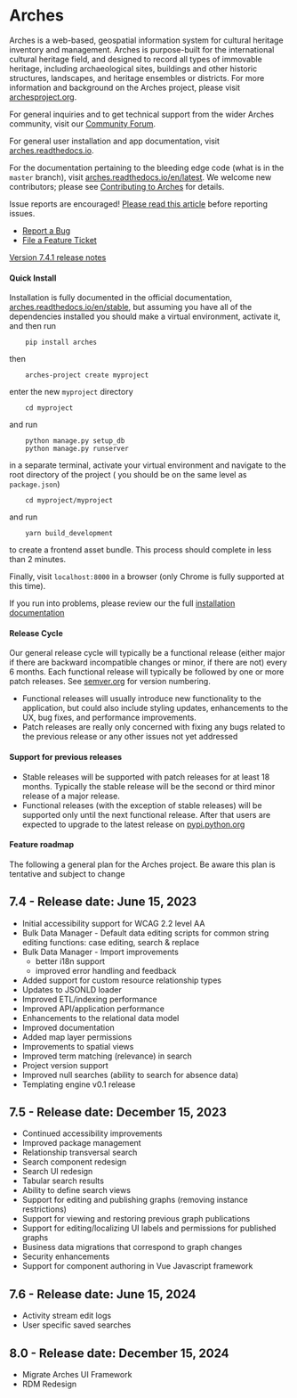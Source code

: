 # Arches

Arches is a web-based, geospatial information system for cultural heritage inventory and management. Arches is purpose-built for the international cultural heritage field, and designed to record all types of immovable heritage, including archaeological sites, buildings and other historic structures, landscapes, and heritage ensembles or districts. For more information and background on the Arches project, please visit [archesproject.org](http://archesproject.org/).

For general inquiries and to get technical support from the wider Arches community, visit our [Community Forum](https://community.archesproject.org/).

For general user installation and app documentation, visit [arches.readthedocs.io](https://arches.readthedocs.io).

For the documentation pertaining to the bleeding edge code (what is in the ``master`` branch), visit [arches.readthedocs.io/en/latest](https://arches.readthedocs.io/en/latest).  We welcome new contributors; please see [Contributing to Arches](CONTRIBUTING.md) for details.

Issue reports are encouraged! [Please read this article](http://polite.technology/reportabug.html) before reporting issues.
*   [Report a Bug](https://github.com/archesproject/arches/issues/new?template=bug.md)
*   [File a Feature Ticket](https://github.com/archesproject/arches/issues/new?template=feature.md)

[Version 7.4.1 release notes](https://github.com/archesproject/arches/blob/dev/7.4.x/releases/7.4.1.md)

#### Quick Install

Installation is fully documented in the official documentation, [arches.readthedocs.io/en/stable](https://arches.readthedocs.io/en/stable), but assuming you have all of the dependencies installed you should make a virtual environment, activate it, and then run
```
    pip install arches
```
then
```
    arches-project create myproject
```
enter the new `myproject` directory
```
    cd myproject
```
and run
```
    python manage.py setup_db
    python manage.py runserver
```
in a separate terminal, activate your virtual environment and navigate to the root directory of the project ( you should be on the same level as `package.json`) 
```
    cd myproject/myproject
```
and run
```   
    yarn build_development
```
to create a frontend asset bundle. This process should complete in less than 2 minutes.

Finally, visit `localhost:8000` in a browser (only Chrome is fully supported at this time).

If you run into problems, please review our the full [installation documentation](http://arches.readthedocs.io/en/stable/installation/)

#### Release Cycle

Our general release cycle will typically be a functional release (either major if there are backward incompatible changes or minor, if there are not) every 6 months. Each functional release will typically be followed by one or more patch releases. See [semver.org](https://semver.org/) for version numbering.

-   Functional releases will usually introduce new functionality to the application, but could also include styling updates, enhancements to the UX, bug fixes, and performance improvements.
-   Patch releases are really only concerned with fixing any bugs related to the previous release or any other issues not yet addressed

#### Support for previous releases

- Stable releases will be supported with patch releases for at least 18 months. Typically the stable release will be the second or third minor release of a major release. 
- Functional releases (with the exception of stable releases) will be supported only until the next functional release. After that users are expected to upgrade to the latest release on [pypi.python.org](https://pypi.python.org/pypi/arches)

#### Feature roadmap

The following a general plan for the Arches project. Be aware this plan is tentative and subject to change

## 7.4 - Release date: June 15, 2023
- Initial accessibility support for WCAG 2.2 level AA
- Bulk Data Manager - Default data editing scripts for common string editing functions: case editing, search & replace
- Bulk Data Manager - Import improvements
  - better i18n support
  - improved error handling and feedback
- Added support for custom resource relationship types
- Updates to JSONLD loader
- Improved ETL/indexing performance 
- Improved API/application performance
- Enhancements to the relational data model
- Improved documentation
- Added map layer permissions
- Improvements to spatial views
- Improved term matching (relevance) in search 
- Project version support
- Improved null searches (ability to search for absence data)
- Templating engine v0.1 release

## 7.5 - Release date: December 15, 2023 
- Continued accessibility improvements
- Improved package management
- Relationship transversal search
- Search component redesign
- Search UI redesign
- Tabular search results
- Ability to define search views
- Support for editing and publishing graphs (removing instance restrictions)
- Support for viewing and restoring previous graph publications
- Support for editing/localizing UI labels and permissions for published graphs
- Business data migrations that correspond to graph changes
- Security enhancements
- Support for component authoring in Vue Javascript framework

## 7.6 - Release date: June 15, 2024
- Activity stream edit logs
- User specific saved searches

## 8.0 - Release date: December 15, 2024
- Migrate Arches UI Framework
- RDM Redesign

